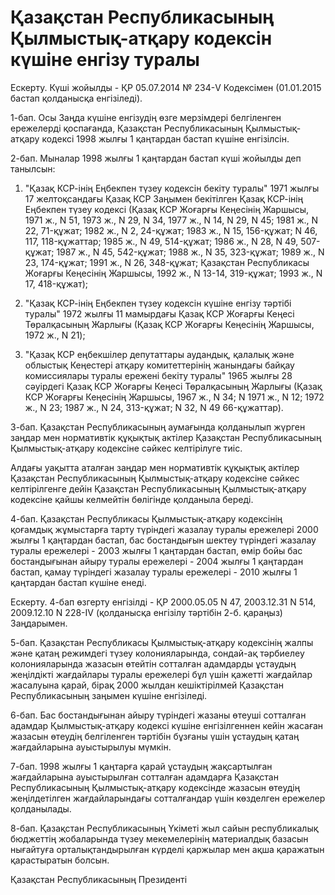 # Қазақстан Республикасының Қылмыстық-атқару кодексін күшіне енгізу туралы

Ескерту. Күші жойылды - ҚР 05.07.2014 № 234-V Кодексімен (01.01.2015 бастап қолданысқа енгізіледі).

1-бап. Осы Заңда күшіне енгізудің өзге мерзімдері белгіленген ережелерді қоспағанда, Қазақстан Республикасының Қылмыстық-атқару кодексі 1998 жылғы 1 қаңтардан бастап күшіне енгізілсін.

2-бап. Мыналар 1998 жылғы 1 қаңтардан бастап күші жойылды деп танылсын:

1. "Қазақ КСР-інің Еңбекпен түзеу кодексін бекіту туралы" 1971 жылғы 17 желтоқсандағы Қазақ КСР Заңымен бекітілген Қазақ КСР-інің Еңбекпен түзеу кодексі (Қазақ КСР Жоғарғы Кеңесінің Жаршысы, 1971 ж., N 51, 1973 ж., N 29, N 34, 1977 ж., N 14, N 29, N 45; 1981 ж., N 22, 71-құжат; 1982 ж., N 2, 24-құжат; 1983 ж., N 15, 156-құжат; N 46, 117, 118-құжаттар; 1985 ж., N 49, 514-құжат; 1986 ж., N 28, N 49, 507-құжат; 1987 ж., N 45, 542-құжат; 1988 ж., N 35, 323-құжат; 1989 ж., N 23, 174-құжат; 1991 ж., N 26, 348-құжат; Қазақстан Республикасы Жоғарғы Кеңесінің Жаршысы, 1992 ж., N 13-14, 319-құжат; 1993 ж., N 17, 418-құжат);

2. "Қазақ КСР-інің Еңбекпен түзеу кодексін күшіне енгізу тәртібі туралы" 1972 жылғы 11 мамырдағы Қазақ КСР Жоғарғы Кеңесі Төралқасының Жарлығы (Қазақ КСР Жоғарғы Кеңесінің Жаршысы, 1972 ж., N 21);

3. "Қазақ КСР еңбекшілер депутаттары аудандық, қалалық және облыстық Кеңестері атқару комитеттерінің жанындағы байқау комиссиялары туралы ережені бекіту туралы" 1965 жылғы 28 сәуірдегі Қазақ КСР Жоғарғы Кеңесі Төралқасының Жарлығы (Қазақ КСР Жоғарғы Кеңесінің Жаршысы, 1967 ж., N 34; N 1971 ж., N 12; 1972 ж., N 23; 1987 ж., N 24, 313-құжат; N 32, N 49 66-құжаттар).

3-бап. Қазақстан Республикасының аумағында қолданылып жүрген заңдар мен нормативтік құқықтық актілер Қазақстан Республикасының Қылмыстық-атқару кодексіне сәйкес келтірілуге тиіс.

Алдағы уақытта аталған заңдар мен нормативтік құқықтық актілер Қазақстан Республикасының Қылмыстық-атқару кодексіне сәйкес келтірілгенге дейін Қазақстан Республикасының Қылмыстық-атқару кодексіне қайшы келмейтін бөлігінде қолданыла береді.

4-бап. Қазақстан Республикасы Қылмыстық-атқару кодексінің қоғамдық жұмыстарға тарту түрiндегi жазалау туралы ережелерi 2000 жылғы 1 қаңтардан бастап, бас бостандығын шектеу түрiндегi жазалау туралы ережелерi - 2003 жылғы 1 қаңтардан бастап, өмiр бойы бас бостандығынан айыру туралы ережелерi - 2004 жылғы 1 қаңтардан бастап, қамау түріндегі жазалау туралы ережелері - 2010 жылғы 1 қаңтардан бастап күшiне енедi.

Ескерту. 4-бап өзгерту енгізілді - ҚР 2000.05.05 N 47, 2003.12.31 N 514, 2009.12.10 N 228-IV (қолданысқа енгізілу тәртібін 2-б. қараңыз) Заңдарымен.

5-бап. Қазақстан Республикасы Қылмыстық-атқару кодексінің жалпы және қатаң режимдегі түзеу колонияларында, сондай-ақ тәрбиелеу колонияларында жазасын өтейтін сотталған адамдарды ұстаудың жеңілдікті жағдайлары туралы ережелері бұл үшін қажетті жағдайлар жасалуына қарай, бірақ 2000 жылдан кешіктірілмей Қазақстан Республикасының заңымен күшіне енгізіледі.

6-бап. Бас бостандығынан айыру түріндегі жазаны өтеуші сотталған адамдар Қылмыстық-атқару кодексі күшіне енгізілгеннен кейін жасаған жазасын өтеудің белгіленген тәртібін бұзғаны үшін ұстаудың қатаң жағдайларына ауыстырылуы мүмкін.

7-бап. 1998 жылғы 1 қаңтарға қарай ұстаудың жақсартылған жағдайларына ауыстырылған сотталған адамдарға Қазақстан Республикасының Қылмыстық-атқару кодексінде жазасын өтеудің жеңілдетілген жағдайларындағы сотталғандар үшін көзделген ережелер қолданылады.

8-бап. Қазақстан Республикасының Үкіметі жыл сайын республикалық бюджеттің жобаларында түзеу мекемелерінің материалдық базасын нығайтуға орталықтандырылған күрделі қаржылар мен ақша қаражатын қарастыратын болсын.

Қазақстан Республикасының Президенті

